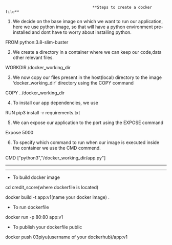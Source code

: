                                           **Steps to create a docker file**
1. We decide on the base image on which we want to run our application, here we use python image, so that will have a python environment pre-installed and dont have to worry about installing python.

FROM python:3.8-slim-buster 

2. We create a directory in a container where we can keep our code,data other relevant files.

WORKDIR /docker_working_dir

3. We now copy our files present in the host(local) directory to the image ‘docker_working_dir’ directory using the COPY command

COPY . /docker_working_dir

4. To install our app dependencies, we use

RUN pip3 install -r requirements.txt

5. We can expose our application to the port using the EXPOSE command

Expose 5000

6. To specify which command to run when our image is executed inside the container we use the CMD commend.

CMD ["python3","/docker_working_dir/app.py"]

--------------------------------------------------------
--------------------------------------------------------

- To build docker image

cd credit_score(where dockerfile is located)

docker build -t app:v1(name your docker image) . 

- To run dockerfile
  
docker run -p 80:80 app:v1

- To publish your dockerfile public
  
docker push 03piyu(username of your dockerhub)/app:v1

